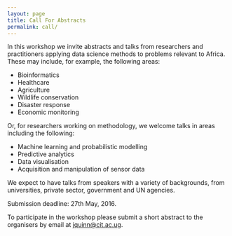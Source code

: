 ```yaml
---
layout: page
title: Call For Abstracts
permalink: call/
---
```


In this workshop we invite abstracts and talks from researchers and practitioners applying data science methods to problems relevant to Africa. These may include, for example, the following areas:

<ul>
<li>Bioinformatics
<li>Healthcare
<li>Agriculture
<li>Wildlife conservation
<li>Disaster response
<li>Economic monitoring
</ul>

Or, for researchers working on methodology, we welcome talks in areas including the following:

<ul>
<li>Machine learning and probabilistic modelling
<li>Predictive analytics
<li>Data visualisation
<li>Acquisition and manipulation of sensor data
</ul>

We expect to have talks from speakers with a variety of backgrounds, from universities, private sector, government and UN agencies.

Submission deadline: 27th May, 2016.

To participate in the workshop please submit a short abstract to the organisers by email at <a href="mailto:jquinn@cit.ac.ug">jquinn@cit.ac.ug</a>.
